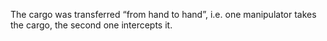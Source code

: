 The cargo was transferred “from hand to hand”, i.e. one manipulator takes the cargo, the second one intercepts it.
